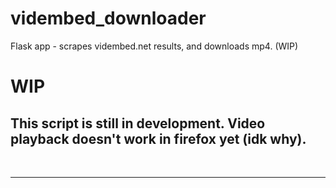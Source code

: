 # vidembed_downloader
Flask app - scrapes vidembed.net results, and downloads mp4. (WIP)
<h1>WIP</h1>
<h2>This script is still in development. Video playback doesn't work in firefox yet (idk why).</h2>
<br><hr><br>
<img src=""
